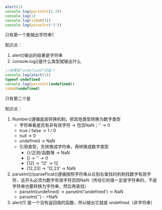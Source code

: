 ```js
alert(1)
console.log(parseInt(1.3))
console.log(1)
console.log(isNaN(1))
console.log(parseInt("1"))
```
只有第一个能输出字符串1

知识点：
1. alert()输出的结果是字符串
2. console.log()是什么类型就输出什么


```js
//结果是“undefined”的是？
console.log(alert(1))
typeof undefined
console.log(parseInt(undefined))
isNaN(undefined)
```
只有第二个是

知识点：
1. Number()遵循底层转换机制，把其他类型转换为数字类型
    - 字符串看是否有非有效字符 -> 包含NaN；'' -> 0
    - true / false -> 1 / 0
    - null -> 0
    - undefined -> NaN
    - 引用类型，先转换成字符串，再转换成数字类型
        + {}/正则/函数等 -> NaN
        + [] -> '' -> 0
        + [12] -> '12' -> 12
        + [12,23] -> '12,23' -> NaN
2. parseInt()/parseFloat()遵循按照字符串从左到右查找的机制找数字有效字符，且开头必须为数字有效字符否则NaN（传给它的值一定是字符串的，不是字符串也要转换为字符串，然后再查找）
    - parseInt(undefined) -> parseInt('undefined') -> NaN
    - parseInt('') - >NaN
3. alert(1) 是一个没有返回值的函数，所以输出它就是 undefined（非字符串）